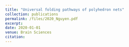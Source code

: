 ```yaml
---
title: "Universal folding pathways of polyhedron nets"
collection: publications
permalink: /files/2020_Nguyen.pdf
excerpt:
date: 2020-01-01
venue: Brain Sciences
citation:
---
```

